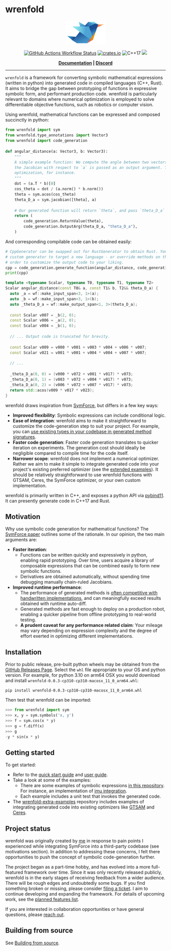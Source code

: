 # wrenfold

<!--- logo_start --->
<p align="center">
<img src="./docs/source/_static/logo.png" alt="wrenfold logo depicting a bird made from folded paper" width="25%"/>
</p>
<!--- logo_end --->

<!--- badges_start --->
<p align="center">
<a href="https://github.com/wrenfold/wrenfold/actions/workflows/ci.yml?query=branch%3Amain"><img alt="GitHub Actions Workflow Status" src="https://github.com/wrenfold/wrenfold/actions/workflows/ci.yml/badge.svg?branch=main"></a>
<a href="https://crates.io/crates/wrenfold-traits"><img src="https://img.shields.io/crates/v/wrenfold-traits.svg" alt="crates.io"></a>
<img alt="C++17" src="https://img.shields.io/badge/c++-17-blue" />
<a href="https://opensource.org/licenses/MIT"><img src="https://img.shields.io/badge/License-MIT-blue.svg"></a>
</p>
<!--- badges_end --->

<p align="center">
<strong>
<a href="https://wrenfold.org">Documentation</a> | <a href="https://discord.gg/vQBk5BpQPZ">Discord</a>
</strong>
</p>

---

<!--- intro_start --->
`wrenfold` is a framework for converting symbolic mathematical expressions (written in python) into generated code in compiled languages (C++, Rust). It aims to bridge the gap between prototyping of functions in expressive symbolic form, and performant production code. wrenfold is particularly relevant to domains where numerical optimization is employed to solve differentiable objective functions, such as robotics or computer vision.

Using wrenfold, mathematical functions can be expressed and composed succinctly in python:

```python
from wrenfold import sym
from wrenfold.type_annotations import Vector3
from wrenfold import code_generation

def angular_distance(a: Vector3, b: Vector3):
    """
    A simple example function: We compute the angle between two vectors. The angle is returned, and
    the Jacobian with respect to `a` is passed as an output argument. This might be a cost in an
    optimization, for instance.
    """
    dot = (a.T * b)[0]
    cos_theta = dot / (a.norm() * b.norm())
    theta = sym.acos(cos_theta)
    theta_D_a = sym.jacobian([theta], a)

    # Our generated function will return `theta`, and pass `theta_D_a` as an output arg.
    return (
        code_generation.ReturnValue(theta),
        code_generation.OutputArg(theta_D_a, "theta_D_a"),
    )
```

And corresponding compilable code can be obtained easily:

```python
# CppGenerator can be swapped out for RustGenerator to obtain Rust. You can implement your own
# custom generator to target a new language - or override methods on the provided generators in
# order to customize the output code to your liking.
cpp = code_generation.generate_function(angular_distance, code_generation.CppGenerator())
print(cpp)
```
```cpp
template <typename Scalar, typename T0, typename T1, typename T2>
Scalar angular_distance(const T0& a, const T1& b, T2&& theta_D_a) {
  auto _a = wf::make_input_span<3, 1>(a);
  auto _b = wf::make_input_span<3, 1>(b);
  auto _theta_D_a = wf::make_output_span<1, 3>(theta_D_a);

  const Scalar v007 = _b(2, 0);
  const Scalar v006 = _a(2, 0);
  const Scalar v004 = _b(1, 0);

  // ... Output code is truncated for brevity.

  const Scalar v009 = v000 * v001 + v003 * v004 + v006 * v007;
  const Scalar v021 = v001 * v001 + v004 * v004 + v007 * v007;

  // ...

  _theta_D_a(0, 0) = (v000 * v072 + v001 * v017) * v073;
  _theta_D_a(0, 1) = (v003 * v072 + v004 * v017) * v073;
  _theta_D_a(0, 2) = (v006 * v072 + v007 * v017) * v073;
  return std::acos(v009 * v017 * v023);
}
```

wrenfold draws inspiration from [SymForce](https://symforce.org), but differs in a few key ways:

* **Improved flexibility**: Symbolic expressions can include conditional logic.
* **Ease of integration**: wrenfold aims to make it straightforward to customize the code-generation step to suit your project. For example, you can [use existing types in your codebase in generated method signatures](https://wrenfold.org/reference/custom_types.html).
* **Faster code generation**: Faster code generation translates to quicker iteration on experiments. The generation cost should ideally be negligible compared to compile time for the code itself.
* **Narrower scope**: wrenfold does not implement a numerical optimizer. Rather we aim to make it simple to integrate generated code into your project's existing preferred optimizer (see the [extended examples](https://github.com/wrenfold/wrenfold-extra-examples)). It should be relatively straightforward to use wrenfold functions with GTSAM, Ceres, the SymForce optimizer, or your own custom implementation.

wrenfold is primarily written in C++, and exposes a python API via [pybind11](https://pybind11.readthedocs.io). It can presently generate code in C++17 and Rust.
<!--- intro_end --->

## Motivation

<!--- motivation_start --->
Why use symbolic code generation for mathematical functions? The [SymForce paper](https://arxiv.org/abs/2204.07889) outlines some of the rationale. In our opinion, the two main arguments are:

* **Faster iteration**:
  - Functions can be written quickly and expressively in python, enabling rapid prototyping. Over time, users acquire a library of composable expressions that can be combined easily to form new symbolic functions.
  - Derivatives are obtained automatically, without spending time debugging manually chain-ruled Jacobians.
* **Improved runtime performance**:
  - The performance of generated methods is [often competitive with handwritten implementations](https://wrenfold.org/performance.html), and can meaningfully exceed results obtained with runtime auto-diff.
  - Generated methods are fast enough to deploy on a production robot, enabling a quicker pipeline from offline prototyping to real-world testing.
  - **A prudent caveat for any performance related claim**: Your mileage may vary depending on expression complexity and the degree of effort exerted in optimizing different implementations.

<!--- motivation_end --->

## Installation

<!--- github_wheel_install_start --->
Prior to public release, pre-built python wheels may be obtained from the [GitHub Releases Page](https://github.com/wrenfold/wrenfold/releases). Select the `whl` file appropriate to your OS and python version. For example, for python 3.10 on arm64 OSX you would download and install `wrenfold-0.0.3-cp310-cp310-macosx_11_0_arm64.whl`:

```
pip install wrenfold-0.0.3-cp310-cp310-macosx_11_0_arm64.whl
```

Then test that wrenfold can be imported:
```python
>>> from wrenfold import sym
>>> x, y = sym.symbols('x, y')
>>> f = sym.cos(x * y)
>>> g = f.diff(x)
>>> g
-y * sin(x * y)
```

<!--- github_wheel_install_end --->

## Getting started

To get started:
- Refer to the [quick start guide](https://wrenfold.org/quick_start.html) and [user guide](https://wrenfold.org/reference/index.html).
- Take a look at some of the examples:
  - There are some examples of symbolic expressions [in this repository](examples). For instance, an implementation of [imu integration](examples/imu_integration/imu_integration.py).
  - Each example includes a unit test that invokes the generated code.
- The [wrenfold-extra-examples](https://github.com/wrenfold/wrenfold-extra-examples) repository includes examples of integrating generated code into existing optimizers like [GTSAM](http://gtsam.org) and [Ceres](http://ceres-solver.org).

## Project status

wrenfold was originally created by [me](https://github.com/gareth-cross) in response to pain points I experienced while integrating SymForce into a third-party codebase (see motivations section). In addition to addressing these concerns, I felt there opportunities to push the concept of symbolic code-generation further.

The project began as a part-time hobby, and has evolved into a more full-featured framework over time. Since it was only recently released publicly, wrenfold is in the early stages of receiving feedback from a wider audience. There will be rough edges and undoubtedly some bugs. If you find something broken or missing, please consider [filing a ticket](https://github.com/wrenfold/wrenfold/issues/new/choose). I aim to continue developing and expanding the framework. For details of upcoming work, see the [planned features list](https://github.com/wrenfold/wrenfold/issues?q=is%3Aissue+is%3Aopen+label%3Afeature).

If you are interested in collaboration opportunities or have general questions, please [reach out](mailto:gcross.code@icloud.com?subject=Wrenfold).

## Building from source

See [Building from source](https://wrenfold.org/building.html).
